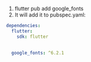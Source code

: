 
1. flutter pub add google_fonts
2. It will add it to pubspec.yaml:
```yaml
dependencies:
  flutter:
    sdk: flutter
    
    
  google_fonts: ^6.2.1
```
